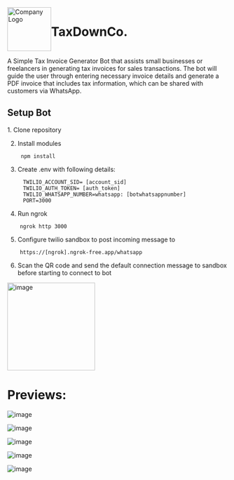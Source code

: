 <div style="display: flex;">
        <div><img src="https://github.com/user-attachments/assets/09be03c9-b0ae-42e7-90e8-d3b6c02ba61e" alt="Company Logo" style="width: 100px;"></div>
        <h1>TaxDownCo.</h1>
</div>

A Simple Tax Invoice Generator Bot that assists small businesses or freelancers in generating
tax invoices for sales transactions. The bot will guide the user through entering necessary invoice
details and generate a PDF invoice that includes tax information, which can be shared with customers
via WhatsApp.

<h2>Setup Bot</h2>
1. Clone repository

2. Install modules

   <div>

        npm install
   </div>

3. Create .env with following details:
 <div>

         TWILIO_ACCOUNT_SID= [account_sid]        
         TWILIO_AUTH_TOKEN= [auth_token]
         TWILIO_WHATSAPP_NUMBER=whatsapp: [botwhatsappnumber]
         PORT=3000
 </div>

 4. Run ngrok
<div>

        ngrok http 3000
</div>

5. Configure twilio sandbox to post incoming message to
<div>

        https://[ngrok].ngrok-free.app/whatsapp
</div>

6. Scan the QR code and send the default connection message to sandbox before starting to connect to bot

<img width="200px" alt="image" src="https://github.com/user-attachments/assets/1fa4c1c7-55c8-4560-b785-ee00a2db70da">


<h1>Previews:</h1>

![image](https://github.com/user-attachments/assets/00ea7ac2-e234-4d8e-9e23-1864c3a1e452)



![image](https://github.com/user-attachments/assets/30bae91c-6745-4c77-9639-9a5470d86611)


![image](https://github.com/user-attachments/assets/8362ba1c-8537-4544-8430-768bae70d25d)



![image](https://github.com/user-attachments/assets/9f3735b4-f452-44ac-a058-c0aa567f2004)

![image](https://github.com/user-attachments/assets/c0839784-efb8-4311-bb91-390905c58656)

